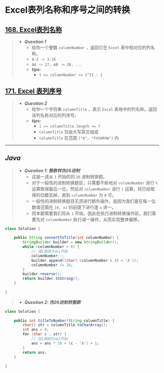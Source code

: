 # Excel表列名称和序号之间的转换

## [168. Excel表列名称](https://leetcode.cn/problems/excel-sheet-column-title/)

> - ***Question 1***
>   - 给你一个整数 `columnNumber` ，返回它在 `Excel` 表中相对应的列名称。
>   - `A-Z -> 1-26`
>   - `AA -> 27, AB -> 28, ...`
>   - ***tips:***
>     - `1 <= columnNumber <= 2^31 - 1`

## [171. Excel 表列序号](https://leetcode.cn/problems/excel-sheet-column-number/)

> - ***Question 2***
>   - 给你一个字符串 `columnTitle` ，表示 `Excel` 表格中的列名称。返回该列名称对应的列序号。
>   - ***tips:***
>     - `1 <= columnTitle.length <= 7`
>     - `columnTitle` 仅由大写英文组成
>     - `columnTitle` 在范围 `["A", "FXSHRXW"]` 内

---

## *Java*

> - ***Question 1: 整数转伪26进制***
>   - 这是一道从 `1` 开始的的 `26` 进制转换题。
>   - 对于一般性的进制转换题目，只需要不断地对 `columnNumber` 进行 `%` 运算取得最后一位，然后对 `columnNumber` 进行 `/` 运算，将已经取得的位数去掉，直到 `columnNumber` 为 `0` 可。
>   - 一般性的进制转换题目无须进行额外操作，是因为我们是在每一位数值范围在 `[0, x)` 的前提下进行逢 `x` 进一。
>   - 但本题需要我们将从 `1` 开始，因此在执行进制转换操作前，我们需要先对 `columnNumber` 执行减一操作，从而实现整体偏移。

```java
class Solution {
    
    public String convertToTitle(int columnNumber) {
        StringBuilder builder = new StringBuilder();
        while (columnNumber > 0) {
            // 减1是因为从1开始
            columnNumber--;
            builder.append((char) (columnNumber % 26 + 'A'));
            columnNumber /= 26;
        }
        builder.reverse();
        return builder.toString();
    }
    
}
```

> - ***Question 2: 伪26进制转整数***

```java
class Solution {
    
    public int titleToNumber(String columnTitle) {
        char[] str = columnTitle.toCharArray();
        int ans = 0;
        for (char c : str) {
            // 加1是因为从1开始
            ans = ans * 26 + (c - 'A') + 1;
        }
        return ans;
    }
    
}
```
